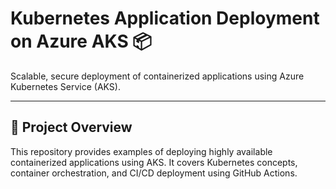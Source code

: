 # Kubernetes Application Deployment on Azure AKS 📦

Scalable, secure deployment of containerized applications using Azure Kubernetes Service (AKS).

---

## 📖 Project Overview

This repository provides examples of deploying highly available containerized applications using AKS. It covers Kubernetes concepts, container orchestration, and CI/CD deployment using GitHub Actions.

